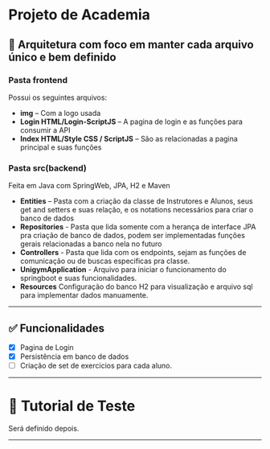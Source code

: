 # Projeto de Academia

## 📌 Arquitetura com foco em manter cada arquivo único e bem definido

### Pasta frontend
 Possui os seguintes arquivos:
 
- **img** – Com a logo usada
- **Login HTML/Login-ScriptJS** – A pagina de login e as funções para consumir a API
- **Index HTML/Style CSS / ScriptJS** –  São as relacionadas a pagina principal e suas funções
  
### Pasta src(backend)

 Feita em Java com SpringWeb, JPA, H2 e Maven

- **Entities** – Pasta com a criação da classe de Instrutores e Alunos, seus get and setters e suas relação, e os notations necessários para criar o banco de dados
- **Repositories** - Pasta que lida somente com a herança de interface JPA pra criação de banco de dados, podem ser implementadas funções gerais relacionadas a banco nela no futuro
- **Controllers** - Pasta que lida com os endpoints, sejam as funções de comunicação ou de buscas especificas pra classe.
-  **UnigymApplication** - Arquivo para iniciar o funcionamento do springboot e suas funcionalidades.
-  **Resources** Configuração do banco H2 para visualização e arquivo sql para implementar dados manuamente.

---

## ✅ Funcionalidades

- [x] Pagina de Login 
- [x] Persistência em banco de dados 
- [ ] Criação de set de exercicios para cada aluno.

---
# 🧪 Tutorial de Teste

Será definido depois.

---
